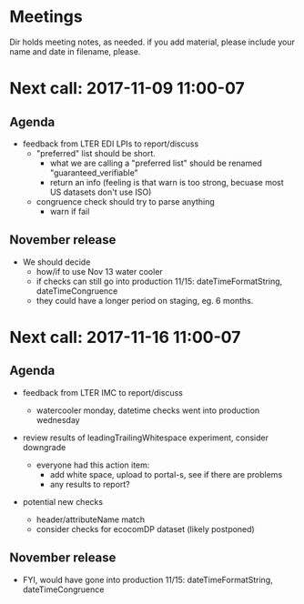 # Meetings

Dir holds meeting notes, as needed. if you add material, please include your name and date in filename, please. 


# Next call: 2017-11-09 11:00-07
## Agenda
* feedback from LTER EDI LPIs to report/discuss 
    * "preferred" list should be short.
      * what we are calling a "preferred list" should be renamed "guaranteed_verifiable"
      * return an info (feeling is that warn is too strong, becuase most US datasets don't use ISO)
    * congruence check should try to parse anything
      * warn if fail

## November release
* We should decide 
   * how/if to use Nov 13 water cooler
   * if checks can still go into production 11/15: dateTimeFormatString, dateTimeCongruence
   * they could have a longer period on staging, eg. 6 months.



# Next call: 2017-11-16 11:00-07
## Agenda
* feedback from LTER IMC to report/discuss 
    * watercooler monday, datetime checks went into production wednesday
    
* review results of leadingTrailingWhitespace experiment, consider downgrade 
    * everyone had this action item: 
        * add white space, upload to portal-s, see if there are problems
        * any results to report?
        
* potential new checks
    * header/attributeName match
    * consider checks for ecocomDP dataset (likely postponed)

## November release
* FYI, would have gone into production 11/15: dateTimeFormatString, dateTimeCongruence


